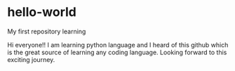 # hello-world
My first repository learning

Hi everyone!!
I am learning python language and I heard of this github which is the great source of learning any coding language.
Looking forward to this exciting journey.

